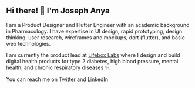 ## Hi there! 👋 I'm Joseph Anya

I am a Product Designer and Flutter Engineer with an academic background in Pharmacology. I have expertise in UI design, rapid prototyping, design thinking, user research, wireframes and mockups, dart (flutter), and basic web technologies. 

I am currently the product lead at [Lifebox Labs](https://lifebox.ng) where I design and build digital health products for type 2 diabetes, high blood pressure, mental health, and chronic respiratory diseases ✨.

You can reach me on [Twitter](https://twitter.com/josephanyaa) and [LinkedIn](https://linkedin.com/in/joseph-anya)
